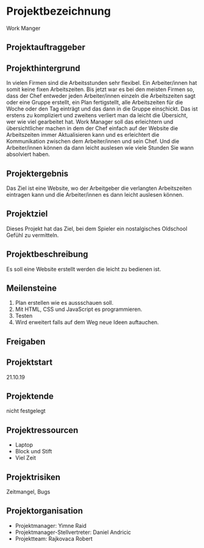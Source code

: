 # Projektbezeichnung
Work Manger


## Projektauftraggeber

## Projekthintergrund
In vielen Firmen sind die Arbeitsstunden sehr flexibel. Ein Arbeiter/innen hat somit keine fixen Arbeitszeiten. Bis jetzt war es bei den meisten Firmen so, dass der Chef entweder jeden Arbeiter/innen einzeln die Arbeitszeiten sagt oder eine Gruppe erstellt, ein Plan fertigstellt, alle Arbeitszeiten für die Woche oder den Tag einträgt und das dann in die Gruppe einschickt. Das ist erstens zu kompliziert und zweitens verliert man da leicht die Übersicht, wer wie viel gearbeitet hat.
Work Manager soll das erleichtern und übersichtlicher machen in dem der Chef einfach auf der Website die Arbeitszeiten immer Aktualisieren kann und es erleichtert die Kommunikation zwischen dem Arbeiter/innen und sein Chef. Und die Arbeiter/innen können da dann leicht auslesen wie viele Stunden Sie wann absolviert haben.

## Projektergebnis
Das Ziel ist eine Website, wo der Arbeitgeber die verlangten Arbeitszeiten eintragen kann und die Arbeiter/innen es dann leicht auslesen können.

## Projektziel
Dieses Projekt hat das Ziel, bei dem Spieler ein nostalgisches Oldschool Gefühl zu vermitteln.

## Projektbeschreibung
Es soll eine Website erstellt werden die leicht zu bedienen ist.

## Meilensteine
1. Plan erstellen wie es aussschauen soll.
2. Mit HTML, CSS und JavaScript es programmieren.
3. Testen
4. Wird erweitert falls auf dem Weg neue Ideen auftauchen.

## Freigaben

## Projektstart
21.10.19

## Projektende
nicht festgelegt

## Projektressourcen
* Laptop
* Block und Stift
* Viel Zeit


## Projektrisiken
Zeitmangel, Bugs

## Projektorganisation
* Projektmanager: Yimne Raid
* Projektmanager-Stellvertreter: Daniel Andricic
* Projektteam: Rajkovaca Robert
